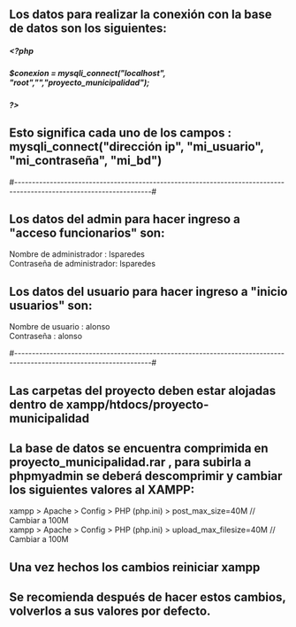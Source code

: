 ## Los datos para realizar la conexión con la base de datos son los siguientes:

##### <?php 
##### $conexion = mysqli_connect("localhost", "root","","proyecto_municipalidad"); 
##### ?>

## Esto significa cada uno de los campos : mysqli_connect("dirección ip", "mi_usuario", "mi_contraseña", "mi_bd")
#--------------------------------------------------------------------------------------------------------------------#

## Los datos del admin para hacer ingreso a "acceso funcionarios" son: 

Nombre de administrador : lsparedes <br>
Contraseña de administrador: lsparedes

## Los datos del usuario para hacer ingreso a "inicio usuarios" son: 

Nombre de usuario : alonso <br>
Contraseña : alonso

#--------------------------------------------------------------------------------------------------------------------#

## Las carpetas del proyecto deben estar alojadas dentro de xampp/htdocs/proyecto-municipalidad

## La base de datos se encuentra comprimida en proyecto_municipalidad.rar , para subirla a phpmyadmin se deberá descomprimir y cambiar los siguientes valores al XAMPP:
xampp > Apache > Config > PHP (php.ini) > post_max_size=40M // Cambiar a 100M <br>
xampp > Apache > Config > PHP (php.ini) > upload_max_filesize=40M // Cambiar a 100M
## Una vez hechos los cambios reiniciar xampp
## Se recomienda después de hacer estos cambios, volverlos a sus valores por defecto.
